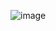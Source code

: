 ![image](https://github.com/junxian428/ESP32_GPS_WebPage_Display/assets/58724748/c6089777-f567-4b9e-8f6b-392b9a1b4bfd)
